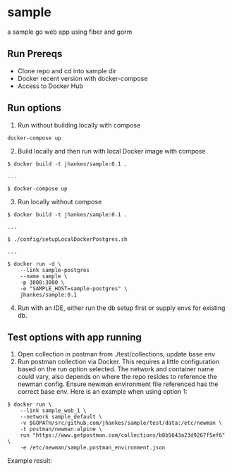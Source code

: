 # sample
a sample go web app using fiber and gorm

## Run Prereqs
- Clone repo and cd into sample dir
- Docker recent version with docker-compose
- Access to Docker Hub

## Run options
1. Run without building locally with compose
```
docker-compose up
```
2. Build locally and then run with local Docker image with compose
```
$ docker build -t jhankes/sample:0.1 .

...

$ docker-compose up
```
3. Run locally without compose
```
$ docker build -t jhankes/sample:0.1 .

...

$ ./config/setupLocalDockerPostgres.sh

...

$ docker run -d \
    --link sample-postgres
    --name sample \
    -p 3000:3000 \
    -e "SAMPLE_HOST=sample-postgres" \
    jhankes/sample:0.1 
```
4.  Run with an IDE, either run the db setup first or supply envs for existing db.

## Test options with app running
1.  Open collection in postman from ./test/collections, update base env
2.  Run postman collection via Docker.  This requires a little configuration based on the run option selected.  The network and container name could vary, also depends on where the repo resides to reference the newman config.  Ensure newman environment file referenced has the correct base env. Here is an example when using option 1:
```
$ docker run \
    --link sample_web_1 \
    --network sample_default \
    -v $GOPATH/src/github.com/jhankes/sample/test/data:/etc/newman \
    -t postman/newman:alpine \
    run "https://www.getpostman.com/collections/b8b5643a23d9267f5ef6" \
    -e /etc/newman/sample.postman_environment.json
```

Example result:


